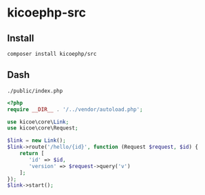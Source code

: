 # kicoephp-src

## Install

```
composer install kicoephp/src
```

## Dash

`./public/index.php`

```php
<?php
require __DIR__ . '/../vendor/autoload.php';

use kicoe\core\Link;
use kicoe\core\Request;

$link = new Link();
$link->route('/hello/{id}', function (Request $request, $id) {
    return [
       'id' => $id,
       'version' => $request->query('v')
    ];
});
$link->start();
```
